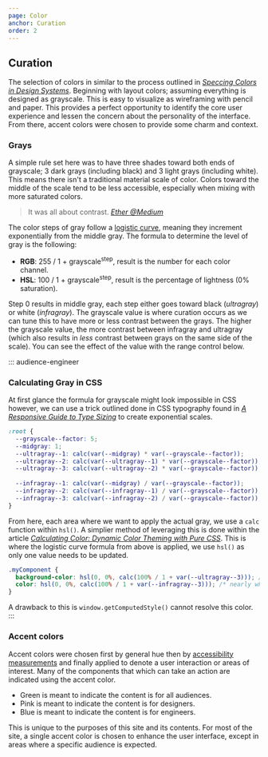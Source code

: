 ```yaml
---
page: Color
anchor: Curation
order: 2
---
```


## Curation

The selection of colors in similar to the process outlined in _[Speccing Colors in Design Systems](https://medium.com/@ethersystem/speccing-colors-in-design-systems-f06e91ed9ca0)_. Beginning with layout colors; assuming everything is designed as grayscale. This is easy to visualize as wireframing with pencil and paper. This provides a perfect opportunity to identify the core user experience and lessen the concern about the personality of the interface. From there, accent colors were chosen to provide some charm and context.

### Grays
A simple rule set here was to have three shades toward both ends of grayscale; 3 dark grays (including black) and 3 light grays (including white). This means there isn't a traditional material scale of color. Colors toward the middle of the scale tend to be less accessible, especially when mixing with more saturated colors.

> It was all about contrast. _[Ether @Medium](https://medium.com/@ethersystem)_

The color steps of gray follow a [logistic curve](https://mathworld.wolfram.com/LogisticEquation.html), meaning they increment exponentially from the middle gray. The formula to determine the level of gray is the following:

- **RGB**: 255 / 1 + grayscale<sup>step</sup>, result is the number for each color channel.
- **HSL**: 100 / 1 + grayscale<sup>step</sup>, result is the percentage of lightness (0% saturation).

Step 0 results in middle gray, each step either goes toward black (_ultragray_) or white (_infragray_). The grayscale value is where curation occurs as we can tune this to have more or less contrast between the grays. The higher the grayscale value, the more contrast between infragray and ultragray (which also results in _less_ contrast between grays on the same side of the scale). You can see the effect of the value with the range control below.

<grayscale-range></grayscale-range>

::: audience-engineer
### Calculating Gray in CSS

At first glance the formula for grayscale might look impossible in CSS however, we can use a trick outlined done in CSS typography found in _[A Responsive Guide to Type Sizing](https://cloudfour.com/thinks/responsive-guide-to-type-sizing/)_ to create exponential scales.

```css
:root {
  --grayscale--factor: 5;
  --midgray: 1;
  --ultragray--1: calc(var(--midgray) * var(--grayscale--factor));
  --ultragray--2: calc(var(--ultragray--1) * var(--grayscale--factor));
  --ultragray--3: calc(var(--ultragray--2) * var(--grayscale--factor));
	
  --infragray--1: calc(var(--midgray) / var(--grayscale--factor));
  --infragray--2: calc(var(--infragray--1) / var(--grayscale--factor));
  --infragray--3: calc(var(--infragray--2) / var(--grayscale--factor));
}
```

From here, each area where we want to apply the actual gray, we use a `calc` function within `hsl()`. A simplier method of leveraging this is done within the article _[Calculating Color: Dynamic Color Theming with Pure CSS](https://una.im/css-color-theming/)_. This is where the logistic curve formula from above is applied, we use `hsl()` as only one value needs to be updated.

```css
.myComponent {
  background-color: hsl(0, 0%, calc(100% / 1 + var(--ultragray--3))); /* nearly black */
  color: hsl(0, 0%, calc(100% / 1 + var(--infragray--3))); /* nearly white */
}
```

A drawback to this is `window.getComputedStyle()` cannot resolve this color.
:::

### Accent colors
Accent colors were chosen first by general hue then by [accessibility measurements](#usability) and finally applied to denote a user interaction or areas of interest. Many of the components that which can take an action are indicated using the accent color.

- <span class="badge bg-everyone">Green</span> is meant to indicate the content is for all audiences.
- <span class="badge bg-designer">Pink</span> is meant to indicate the content is for designers.
- <span class="badge bg-engineer">Blue</span> is meant to indicate the content is for engineers.

This is unique to the purposes of this site and its contents. For most of the site, a single accent color is chosen to enhance the user interface, except in areas where a specific audience is expected.